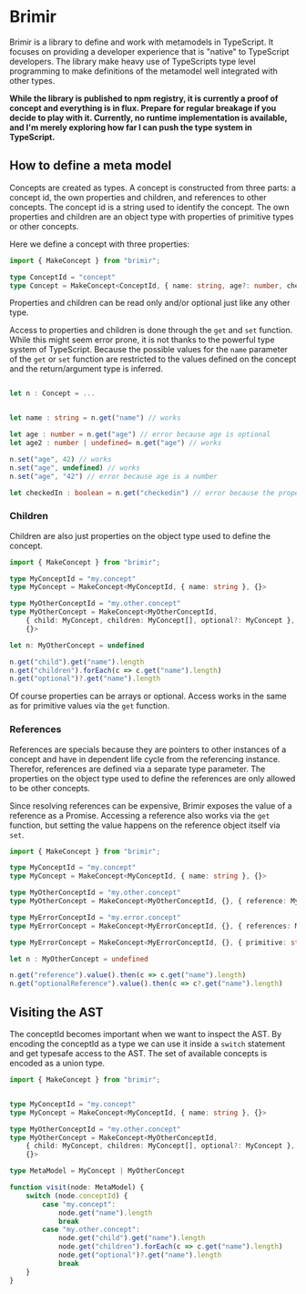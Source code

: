 # Brimir

Brimir is a library to define and work with metamodels in TypeScript. It focuses on providing a developer experience that is "native" to TypeScript developers. 
The library make heavy use of TypeScripts type level programming to make definitions of the metamodel well integrated with other types. 

**While the library is published to npm registry, it is currently a proof of concept and everything is in flux. Prepare for regular breakage if you decide to 
play with it. Currently, no runtime implementation is available, and I'm merely exploring how far I can push the type system in TypeScript.**

## How to define a meta model

Concepts are created as types. A concept is constructed from three parts: a concept id, the own properties and children,
and references to other concepts. The concept id is a string used to identify the concept. The own properties and children 
are an object type with properties of primitive types or other concepts. 

Here we define a concept with three properties:

```typescript
import { MakeConcept } from "brimir";

type ConceptId = "concept"
type Concept = MakeConcept<ConceptId, { name: string, age?: number, checkedIn: boolean}, {}>
```
Properties and children can be read only and/or optional just like any other type.

Access to properties and children is done through the `get` and `set` function. While this might seem error prone, it is not thanks to
the powerful type system of TypeScript. Because the possible values for the `name` parameter of the `get` or `set` function are restricted to 
the values defined on the concept and the return/argument type is inferred.

```typescript

let n : Concept = ...


let name : string = n.get("name") // works

let age : number = n.get("age") // error because age is optional
let age2 : number | undefined= n.get("age") // works

n.set("age", 42) // works
n.set("age", undefined) // works
n.set("age", "42") // error because age is a number

let checkedIn : boolean = n.get("checkedin") // error because the property name is wrong

```

### Children

Children are also just properties on the object type used to define the concept. 

```typescript
import { MakeConcept } from "brimir";

type MyConceptId = "my.concept"
type MyConcept = MakeConcept<MyConceptId, { name: string }, {}>

type MyOtherConceptId = "my.other.concept"
type MyOtherConcept = MakeConcept<MyOtherConceptId,
    { child: MyConcept, children: MyConcept[], optional?: MyConcept },
    {}>

let n: MyOtherConcept = undefined

n.get("child").get("name").length
n.get("children").forEach(c => c.get("name").length)
n.get("optional")?.get("name").length

```

Of course properties can be arrays or optional. Access works in the same as for primitive values via the `get` function.

### References

References are specials because they are pointers to other instances of a concept and have in dependent life cycle 
from the referencing instance. Therefor, references are defined via a separate type parameter. The properties on the 
object type used to define the references are only allowed to be other concepts.

Since resolving references can be expensive, Brimir exposes the value of a reference as a Promise. Accessing a reference
also works via the `get` function, but setting the value happens on the reference object itself via `set`.

```typescript
import { MakeConcept } from "brimir";

type MyConceptId = "my.concept"
type MyConcept = MakeConcept<MyConceptId, { name: string }, {}>

type MyOtherConceptId = "my.other.concept"
type MyOtherConcept = MakeConcept<MyOtherConceptId, {}, { reference: MyConcept, optionalReference?: MyConcept }>

type MyErrorConceptId = "my.error.concept"
type MyErrorConcept = MakeConcept<MyErrorConceptId, {}, { references: MyConcept[]  }> //error, no arrays are allowed

type MyErrorConcept = MakeConcept<MyErrorConceptId, {}, { primitive: string  }> //error, primitives are not allowed

let n : MyOtherConcept = undefined

n.get("reference").value().then(c => c.get("name").length)
n.get("optionalReference").value().then(c => c?.get("name").length)

```

## Visiting the AST

The conceptId becomes important when we want to inspect the AST. By encoding the conceptId as a type we can use it inside
a `switch` statement and get typesafe access to the AST. The set of available concepts is encoded as a union type.

```typescript
import { MakeConcept } from "brimir";


type MyConceptId = "my.concept"
type MyConcept = MakeConcept<MyConceptId, { name: string }, {}>

type MyOtherConceptId = "my.other.concept"
type MyOtherConcept = MakeConcept<MyOtherConceptId,
    { child: MyConcept, children: MyConcept[], optional?: MyConcept },
    {}>

type MetaModel = MyConcept | MyOtherConcept

function visit(node: MetaModel) {
    switch (node.conceptId) {
        case "my.concept":
            node.get("name").length
            break
        case "my.other.concept":
            node.get("child").get("name").length
            node.get("children").forEach(c => c.get("name").length)
            node.get("optional")?.get("name").length
            break
    }
}
```